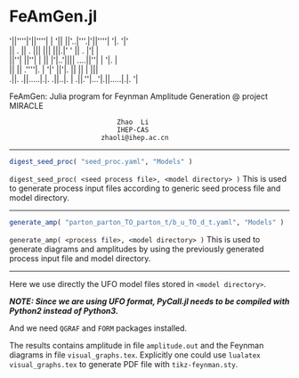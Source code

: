 # FeAmGen.jl

                                                                                    
   '||''''|'||''''|     |    '||    ||'..|'''.|'||''''| '|.   '|'               
    ||  .   ||  .      |||    |||  |||.|'     ' ||  .    |'|   |                
    ||''|   ||''|     |  ||   |'|..'||||    ....||''|    | '|. |                
    ||      ||       .''''|.  | '|' ||'|.    || ||       |   |||                
   .||.    .||.....|.|.  .||..|. | .||.''|...'|.||.....|.|.   '|                
                                                                                
 FeAmGen: Julia program for Feynman Amplitude Generation @ project MIRACLE      
                                                                                
                               Zhao  Li                                         
                               IHEP-CAS                                         
                           zhaoli@ihep.ac.cn                                    
                                                                                    

-----------------------------------------------

```julia
digest_seed_proc( "seed_proc.yaml", "Models" )
```
`digest_seed_proc( <seed process file>, <model directory> )`
This is used to generate process input files according to generic seed process file and model directory.

-----------------------------------------------

```julia
generate_amp( "parton_parton_TO_parton_t/b_u_TO_d_t.yaml", "Models" )
```
`generate_amp( <process file>, <model directory> )`
This is used to generate diagrams and amplitudes by using the previously generated process input file and model directory.

-----------------------------------------------

Here we use directly the UFO model files stored in `<model directory>`.

***NOTE: Since we are using UFO format, PyCall.jl needs to be compiled with Python2 instead of Python3.***

And we need `QGRAF` and `FORM` packages installed.

The results contains amplitude in file `amplitude.out` and the Feynman diagrams in file `visual_graphs.tex`.
Explicitly one could use `lualatex visual_graphs.tex` to generate PDF file with `tikz-feynman.sty`.


